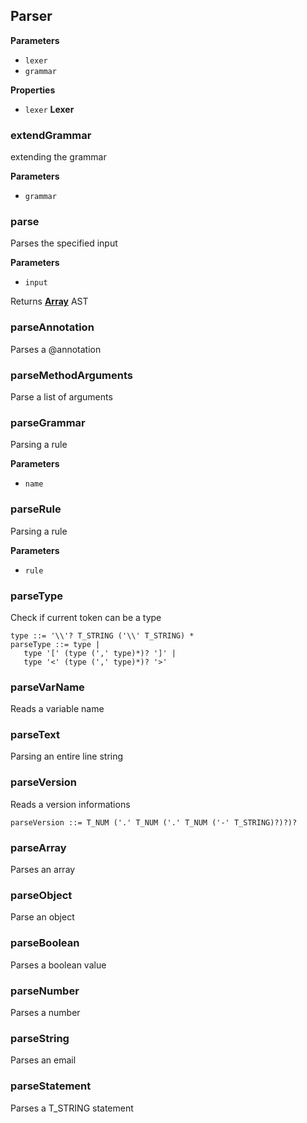 <!-- Generated by documentation.js. Update this documentation by updating the source code. -->

## Parser

**Parameters**

-   `lexer`  
-   `grammar`  

**Properties**

-   `lexer` **Lexer** 

### extendGrammar

extending the grammar

**Parameters**

-   `grammar`  

### parse

Parses the specified input

**Parameters**

-   `input`  

Returns **[Array](https://developer.mozilla.org/en-US/docs/Web/JavaScript/Reference/Global_Objects/Array)** AST

### parseAnnotation

Parses a @annotation

### parseMethodArguments

Parse a list of arguments

### parseGrammar

Parsing a rule

**Parameters**

-   `name`  

### parseRule

Parsing a rule

**Parameters**

-   `rule`  

### parseType

Check if current token can be a type

```ebnf
type ::= '\\'? T_STRING ('\\' T_STRING) *
parseType ::= type |
   type '[' (type (',' type)*)? ']' |
   type '<' (type (',' type)*)? '>'
```

### parseVarName

Reads a variable name

### parseText

Parsing an entire line string

### parseVersion

Reads a version informations

```ebnf
parseVersion ::= T_NUM ('.' T_NUM ('.' T_NUM ('-' T_STRING)?)?)?
```

### parseArray

Parses an array

### parseObject

Parse an object

### parseBoolean

Parses a boolean value

### parseNumber

Parses a number

### parseString

Parses an email

### parseStatement

Parses a T_STRING statement
